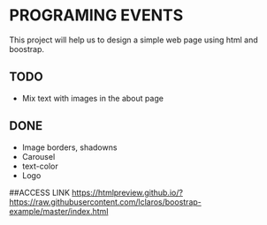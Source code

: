 # PROGRAMING EVENTS
This project will help us to design a simple web page using html and boostrap.
## TODO
- Mix text with images in the about page
## DONE
- Image borders, shadowns
- Carousel
- text-color
- Logo 
 
##ACCESS LINK
https://htmlpreview.github.io/?https://raw.githubusercontent.com/lclaros/boostrap-example/master/index.html
